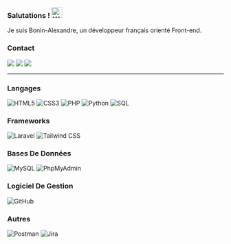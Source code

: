 ### Salutations ! <img src="https://raw.githubusercontent.com/Tarikul-Islam-Anik/Animated-Fluent-Emojis/master/Emojis/Hand%20gestures/Waving%20Hand.png" alt="Waving Hand" width="25" height="25" />

Je suis Bonin-Alexandre, un développeur français orienté Front-end.

### Contact

<div> <a href="https://www.linkedin.com/in/alexandre-bonin01/" target="_blank"><img src="https://img.shields.io/badge/LinkedIn-0077B5?style=for-the-badge&logo=linkedin&logoColor=white" target="_blank"></a>
<a href="https://github.com/Bonin-Alexandre" target="_blank"><img src="https://img.shields.io/badge/GitHub-100000?style=for-the-badge&logo=github&logoColor=white" target="_blank"></a>
<a href = "mailto:alexandre.bonin01@gmail.com"><img src="https://img.shields.io/badge/-Gmail-%23333?style=for-the-badge&logo=gmail&logoColor=white" target="_blank"></a>
</div>

---

### Langages

![HTML5](https://img.shields.io/badge/HTML5-E34F26.svg?style=for-the-badge&logo=HTML5&logoColor=white)
![CSS3](https://img.shields.io/badge/CSS3-1572B6.svg?style=for-the-badge&logo=CSS3&logoColor=white)
![PHP](https://img.shields.io/badge/PHP-darkblue?style=for-the-badge&logo=php)
![Python](https://img.shields.io/badge/Python-3776AB.svg?style=for-the-badge&logo=Python&logoColor=white)
![SQL](https://img.shields.io/badge/SQL-orange?style=for-the-badge&logo=sqlite)

### Frameworks

![Laravel](https://img.shields.io/badge/Laravel-white?style=for-the-badge&logo=laravel)
![Tailwind CSS](https://img.shields.io/badge/Tailwind%20CSS-blue?style=for-the-badge&logo=sqlite)

### Bases De Données

![MySQL](https://img.shields.io/badge/MySQL-4479A1.svg?style=for-the-badge&logo=MySQL&logoColor=white)
![PhpMyAdmin](https://img.shields.io/badge/PhpMyAdmin-orange?style=for-the-badge&logo=phpmyadmin)

### Logiciel De Gestion

![GitHub](https://img.shields.io/badge/GitHub-181717.svg?style=for-the-badge&logo=GitHub&logoColor=white)

### Autres

![Postman](https://img.shields.io/badge/Postman-FF6C37.svg?style=for-the-badge&logo=Postman&logoColor=white)
![Jira](https://img.shields.io/badge/Jira-blue?style=for-the-badge&logo=jira)
